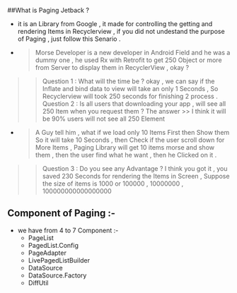 ##What is Paging Jetback ?
- it is an Library from Google , it made for controlling the getting and rendering Items in Recyclerview , if you did not undestand the purpose of Paging , just follow this Senario .
- >Morse Developer is a new developer in  Android Field and he was a dummy one , he used Rx with Retrofit to get 250 Object or more from Server to display them in RecyclerView , okay ?
>> Question 1 : What will the time be ?
okay , we can say if the Inflate and bind data to view will take an only 1 Seconds , So Recyclerview will took 250 seconds for finishing 2 process .
Question 2 : Is all users that downloading your app , will see all 250 Item when you request them ?
The answer >> I think it will be 90% users will not see all 250 Element

- > A Guy tell him , what if we load only 10 Items First then Show them So it will take 10 Seconds , then Check if the user scroll down for More Items , Paging Library will get 10 items morse and show them , then the user find what he want , then he Clicked on it .
>> Question 3 : Do you see any Advantage ?
I think you got it , you saved  230 Seconds for rendering the Items in Screen , Suppose the size of items is 1000 or 100000 , 10000000 , 100000000000000000

## Component of Paging :-
+ we have from 4 to 7 Component :-
  *  PageList
  * PagedList.Config
  * PageAdapter
  * LivePagedListBuilder 
  * DataSource 
  * DataSource.Factory
  * DiffUtil

